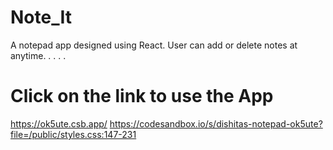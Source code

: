 # Note_It
A notepad app designed using React. User can add or delete notes at anytime.
.
.
.
.
# Click on the link to use the App
https://ok5ute.csb.app/
https://codesandbox.io/s/dishitas-notepad-ok5ute?file=/public/styles.css:147-231
